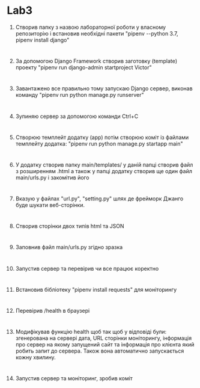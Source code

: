 # Lab3

1. Створив папку з назвою лабораторної роботи у власному репозиторію і встановив необхідні пакети "pipenv --python 3.7, pipenv install django"
#
2. За допомогою Django Framework створив заготовку (template) проекту "pipenv run django-admin startproject Victor"
#
3. Завантажено все правильно тому запускаю Django сервер, виконав команду "pipenv run python manage.py runserver"
#
4. Зупиняю сервер за допомогою команди Ctrl+C
#
5. Створюю темплейт додатку (app) потім створюю коміт із файлами темплейту додатка: "pipenv run python manage.py startapp main"
#
6. У додатку створив папку main/templates/ у даній папці створив файл з розширенням .html а також у папці додатку створив ще один файл main/urls.py і закомітив його
#
7. Вказую у файлах "url.py", "setting.py" шлях де фрейморк Джанго буде шукати веб-сторінки.
#
8. Створив сторінки двох типів html та JSON
#
9. Заповнив файл main/urls.py згідно зразка 
#
10. Запустив сервер та перевірив чи все працює коректно
#
11. Встановив бібліотеку "pipenv install requests" для моніторингу
#
12. Перевірив /health в браузері
#
13. Модифікував функцію health щоб так щоб у відповіді були: згенерована на сервері дата, URL сторінки моніторингу, інформація про сервер на якому запущений сайт та інформація про клієнта який робить запит до сервера. Також вона автоматично запускається кожну хвилину.
#
14. Запустив сервер та моніторинг, зробив коміт
